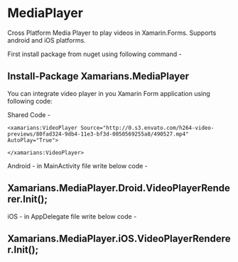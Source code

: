 # MediaPlayer
Cross Platform Media Player to play videos in Xamarin.Forms. Supports android and iOS platforms.

First install package from nuget using following command -
## Install-Package Xamarians.MediaPlayer

You can integrate video player in you Xamarin Form application using following code:

 Shared Code -
 
<?xml version="1.0" encoding="utf-8" ?>
<ContentPage xmlns="http://xamarin.com/schemas/2014/forms"
             xmlns:x="http://schemas.microsoft.com/winfx/2009/xaml"
             xmlns:xamarians="clr-namespace:Xamarians.MediaPlayer;assembly=Xamarians.MediaPlayer"
             x:Class="App1.MainPage">

    <xamarians:VideoPlayer Source="http://0.s3.envato.com/h264-video-previews/80fad324-9db4-11e3-bf3d-0050569255a8/490527.mp4" AutoPlay="True">
        
    </xamarians:VideoPlayer>

</ContentPage>

Android - in MainActivity file write below code -
## Xamarians.MediaPlayer.Droid.VideoPlayerRenderer.Init();

iOS - in AppDelegate file write below code -
## Xamarians.MediaPlayer.iOS.VideoPlayerRenderer.Init();
